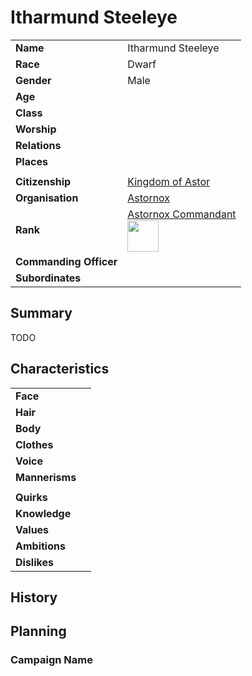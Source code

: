 # Itharmund Steeleye

| | |
| --- | --- |
| **Name** | Itharmund Steeleye | character.2
| **Race** | Dwarf |
| **Gender** | Male |
| **Age** | |
| **Class** | |
| **Worship** | |
| **Relations** | |
| **Places** | |
| | |
| **Citizenship** | [Kingdom of Astor](../civilisations/kingdom-of-astor/kingdom-of-astor.md) |
| **Organisation** | [Astornox](../organisations/astornox/astornox.md) |
| **Rank** | [Astornox Commandant](../organisations/astornox/ranks/astornox-commandant.md)<br /><img src="../../images/ranks/astornox-7-commandant.png" height="50" /> |
| **Commanding Officer** | |
| **Subordinates** | |

## Summary

TODO

## Characteristics

| | |
| --- | --- |
| **Face** | | characteristics.2
| **Hair** | |
| **Body** | |
| **Clothes** | |
| **Voice** | |
| **Mannerisms** | |
| | |
| **Quirks** | |
| **Knowledge** | |
| **Values** | |
| **Ambitions** | |
| **Dislikes** | |

## History

## Planning

### Campaign Name
